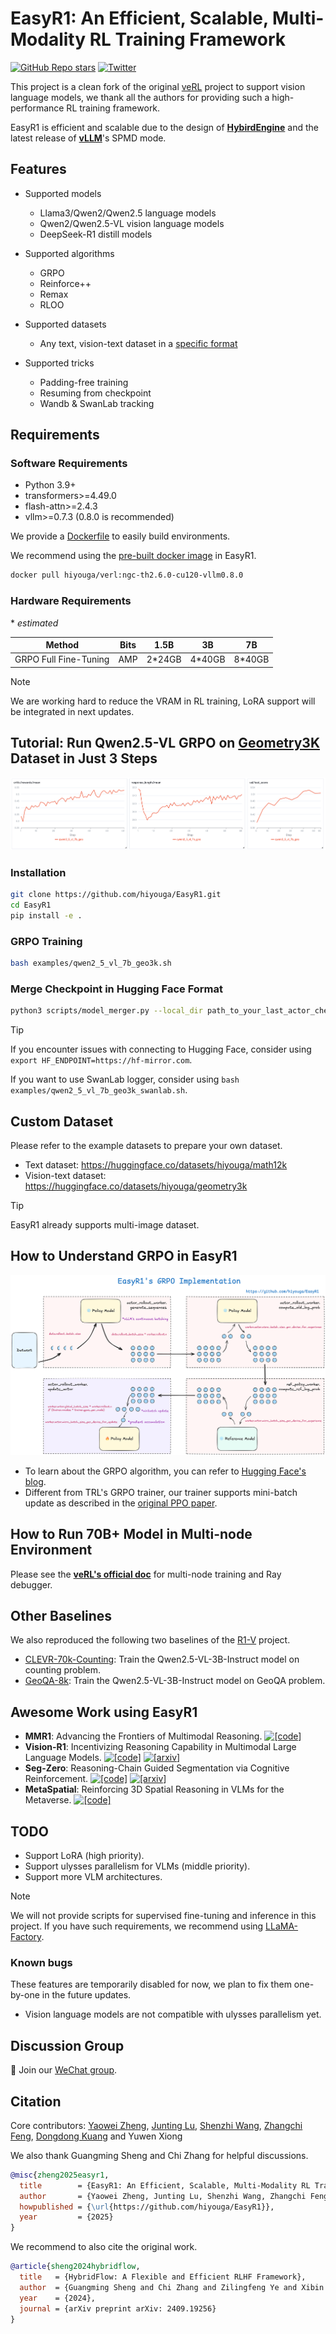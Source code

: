 # EasyR1: An Efficient, Scalable, Multi-Modality RL Training Framework

[![GitHub Repo stars](https://img.shields.io/github/stars/hiyouga/EasyR1)](https://github.com/hiyouga/EasyR1/stargazers)
[![Twitter](https://img.shields.io/twitter/follow/llamafactory_ai)](https://twitter.com/llamafactory_ai)

This project is a clean fork of the original [veRL](https://github.com/volcengine/verl) project to support vision language models, we thank all the authors for providing such a high-performance RL training framework.

EasyR1 is efficient and scalable due to the design of **[HybirdEngine](https://arxiv.org/abs/2409.19256)** and the latest release of **[vLLM](https://github.com/vllm-project/vllm)**'s SPMD mode.

## Features

- Supported models
  - Llama3/Qwen2/Qwen2.5 language models
  - Qwen2/Qwen2.5-VL vision language models
  - DeepSeek-R1 distill models

- Supported algorithms
  - GRPO
  - Reinforce++
  - Remax
  - RLOO

- Supported datasets
  - Any text, vision-text dataset in a [specific format](#custom-dataset)

- Supported tricks
  - Padding-free training
  - Resuming from checkpoint
  - Wandb & SwanLab tracking

## Requirements

### Software Requirements

- Python 3.9+
- transformers>=4.49.0
- flash-attn>=2.4.3
- vllm>=0.7.3 (0.8.0 is recommended)

We provide a [Dockerfile](./Dockerfile) to easily build environments.

We recommend using the [pre-built docker image](https://hub.docker.com/r/hiyouga/verl) in EasyR1.

```bash
docker pull hiyouga/verl:ngc-th2.6.0-cu120-vllm0.8.0
```

### Hardware Requirements

\* *estimated*

| Method                   | Bits |  1.5B  |   3B   |   7B   |
| ------------------------ | ---- | ------ | ------ | ------ |
| GRPO Full Fine-Tuning    |  AMP | 2*24GB | 4*40GB | 8*40GB |

> [!NOTE]
> We are working hard to reduce the VRAM in RL training, LoRA support will be integrated in next updates.

## Tutorial: Run Qwen2.5-VL GRPO on [Geometry3K](https://huggingface.co/datasets/hiyouga/geometry3k) Dataset in Just 3 Steps

![image](assets/qwen2_5_vl_7b_geo.png)

### Installation

```bash
git clone https://github.com/hiyouga/EasyR1.git
cd EasyR1
pip install -e .
```

### GRPO Training

```bash
bash examples/qwen2_5_vl_7b_geo3k.sh
```

### Merge Checkpoint in Hugging Face Format

```bash
python3 scripts/model_merger.py --local_dir path_to_your_last_actor_checkpoint
```

> [!TIP]
> If you encounter issues with connecting to Hugging Face, consider using `export HF_ENDPOINT=https://hf-mirror.com`.
>
> If you want to use SwanLab logger, consider using `bash examples/qwen2_5_vl_7b_geo3k_swanlab.sh`.

## Custom Dataset

Please refer to the example datasets to prepare your own dataset.

- Text dataset: https://huggingface.co/datasets/hiyouga/math12k
- Vision-text dataset: https://huggingface.co/datasets/hiyouga/geometry3k

> [!TIP]
> EasyR1 already supports multi-image dataset.

## How to Understand GRPO in EasyR1

![image](assets/easyr1_grpo.png)

- To learn about the GRPO algorithm, you can refer to [Hugging Face's blog](https://huggingface.co/docs/trl/v0.15.2/en/grpo_trainer).
- Different from TRL's GRPO trainer, our trainer supports mini-batch update as described in the [original PPO paper](https://arxiv.org/abs/1707.06347).

## How to Run 70B+ Model in Multi-node Environment

Please see the **[veRL's official doc](https://verl.readthedocs.io/en/latest/start/multinode.html)** for multi-node training and Ray debugger.

## Other Baselines

We also reproduced the following two baselines of the [R1-V](https://github.com/deep-agent/R1-V) project.
- [CLEVR-70k-Counting](examples/baselines/qwen2_5_vl_3b_clevr.sh): Train the Qwen2.5-VL-3B-Instruct model on counting problem.
- [GeoQA-8k](examples/baselines/qwen2_5_vl_3b_geoqa8k.sh): Train the Qwen2.5-VL-3B-Instruct model on GeoQA problem.

## Awesome Work using EasyR1

- **MMR1**: Advancing the Frontiers of Multimodal Reasoning. [![[code]](https://img.shields.io/github/stars/LengSicong/MMR1)](https://github.com/LengSicong/MMR1)
- **Vision-R1**: Incentivizing Reasoning Capability in Multimodal Large Language Models. [![[code]](https://img.shields.io/github/stars/Osilly/Vision-R1)](https://github.com/Osilly/Vision-R1) [![[arxiv]](https://img.shields.io/badge/arxiv-2503.06749-blue)](https://arxiv.org/abs/2503.06749)
- **Seg-Zero**: Reasoning-Chain Guided Segmentation via Cognitive Reinforcement. [![[code]](https://img.shields.io/github/stars/dvlab-research/Seg-Zero)](https://github.com/dvlab-research/Seg-Zero) [![[arxiv]](https://img.shields.io/badge/arxiv-2503.06520-blue)](https://arxiv.org/abs/2503.06520)
- **MetaSpatial**: Reinforcing 3D Spatial Reasoning in VLMs for the Metaverse. [![[code]](https://img.shields.io/github/stars/PzySeere/MetaSpatial)](https://github.com/PzySeere/MetaSpatial)

## TODO

- Support LoRA (high priority).
- Support ulysses parallelism for VLMs (middle priority).
- Support more VLM architectures.

> [!NOTE]
> We will not provide scripts for supervised fine-tuning and inference in this project. If you have such requirements, we recommend using [LLaMA-Factory](https://github.com/hiyouga/LLaMA-Factory).

### Known bugs

These features are temporarily disabled for now, we plan to fix them one-by-one in the future updates.

- Vision language models are not compatible with ulysses parallelism yet.

## Discussion Group

👋 Join our [WeChat group](assets/wechat.jpg).

## Citation

Core contributors: [Yaowei Zheng](https://github.com/hiyouga), [Junting Lu](https://github.com/AL-377), [Shenzhi Wang](https://github.com/Shenzhi-Wang), [Zhangchi Feng](https://github.com/BUAADreamer), [Dongdong Kuang](https://github.com/Kuangdd01) and Yuwen Xiong

We also thank Guangming Sheng and Chi Zhang for helpful discussions.

```bibtex
@misc{zheng2025easyr1,
  title        = {EasyR1: An Efficient, Scalable, Multi-Modality RL Training Framework},
  author       = {Yaowei Zheng, Junting Lu, Shenzhi Wang, Zhangchi Feng, Dongdong Kuang, Yuwen Xiong},
  howpublished = {\url{https://github.com/hiyouga/EasyR1}},
  year         = {2025}
}
```

We recommend to also cite the original work.

```bibtex
@article{sheng2024hybridflow,
  title   = {HybridFlow: A Flexible and Efficient RLHF Framework},
  author  = {Guangming Sheng and Chi Zhang and Zilingfeng Ye and Xibin Wu and Wang Zhang and Ru Zhang and Yanghua Peng and Haibin Lin and Chuan Wu},
  year    = {2024},
  journal = {arXiv preprint arXiv: 2409.19256}
}
```

